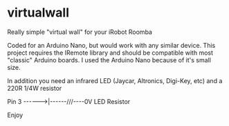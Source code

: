 # virtualwall
Really simple "virtual wall" for your iRobot Roomba

Coded for an Arduino Nano, but would work with any similar device.  This project requires the IRemote library and should be compatible with most "classic" Arduino boards.  I used the Arduino Nano because of it's small size.

In addition you need an infrared LED (Jaycar, Altronics, Digi-Key, etc) and a 220R 1/4W resistor

Pin 3 ------>|------\/\/\/----0V
            LED     Resistor
            
Enjoy
